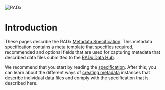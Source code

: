![RADx](https://radx-hub.nih.gov/assets/img/radx-circle-collage.png)

# Introduction

These pages describe the RADx [Metadata Specification](specification.md).  This metadata specification contains a meta template that specifies required, recommended and optional fields that are used for capturing metadata that described data files submitted to the [RADx Data Hub](https://radx-hub.nih.gov/home).

We recommend that you start by reading the [specification](specification.md).  After this, you can learn about the different ways of [creating metadata](creating-metadata.md) instances that describe individual data files and comply with the specification that is described here.

